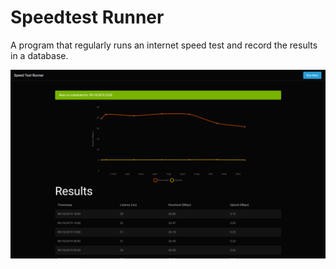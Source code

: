 # Speedtest Runner

A program that regularly runs an internet speed test and record the results in
a database.

![Screenshot](.github/Screenshot.png)
